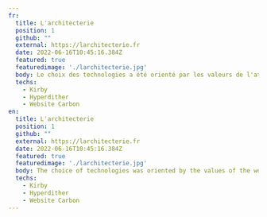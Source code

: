 ```yaml
---
fr:
  title: L'architecterie
  position: 1
  github: ""
  external: https://larchitecterie.fr
  date: 2022-06-16T10:45:16.384Z
  featured: true
  featuredimage: './larchitecterie.jpg'
  body: Le choix des technologies a été orienté par les valeurs de l'atelier et le traitement des images a été pensé afin de réduire au maximum l'empreinte du site, ce traitement permettant de réduire le poids des images jusqu'à 10 fois. La principale contrainte a été le temps de réalisation, car il a dû être produit en 3 jours (Ui + dev). Il reste - largement :) - perfectible.
  techs:
    - Kirby
    - Hyperdither
    - Website Carbon
en:
  title: L'architecterie
  position: 1
  github: ""
  external: https://larchitecterie.fr
  date: 2022-06-16T10:45:16.384Z
  featured: true
  featuredimage: './larchitecterie.jpg'
  body: The choice of technologies was oriented by the values of the workshop and the processing of images was thought to reduce the footprint of the site, this processing allowed to reduce the weight of images until 10 times. The main constraint was the time of realization, because it had to be produced in 3 days (Ui + dev). It remains - largely :) - perfectible.
  techs:
    - Kirby
    - Hyperdither
    - Website Carbon
---
```

